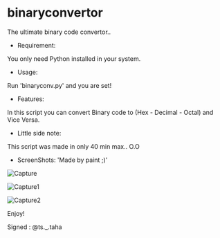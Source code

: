# binaryconvertor
The ultimate binary code convertor..

- Requirement:

You only need Python installed in your system.

- Usage: 

Run 'binaryconv.py' and you are set!

- Features:

In this script you can convert Binary code to (Hex - Decimal - Octal) and Vice Versa.

- Little side note:

This script was made in only 40 min max.. O.O

- ScreenShots:
'Made by paint ;)'

![Capture](https://user-images.githubusercontent.com/59410756/192859678-fbe4e225-16a4-48ae-ad41-b7eca1bff9d1.PNG)

![Capture1](https://user-images.githubusercontent.com/59410756/192859925-421a2162-e908-4081-bf17-5f120b4e4ec6.PNG)

![Capture2](https://user-images.githubusercontent.com/59410756/192859956-73c77014-5c6f-4885-a223-355d353141d6.PNG)

Enjoy!

Signed : @ts._.taha
